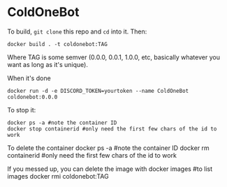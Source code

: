 # ColdOneBot

To build, `git clone` this repo and `cd` into it. Then:

    docker build . -t coldonebot:TAG
    
Where TAG is some semver (0.0.0, 0.0.1, 1.0.0, etc, basically whatever you want as long as it's unique).

When it's done

    docker run -d -e DISCORD_TOKEN=yourtoken --name ColdOneBot coldonebot:0.0.0

To stop it: 

    docker ps -a #note the container ID
    docker stop containerid #only need the first few chars of the id to work

To delete the container
    docker ps -a #note the container ID
    docker rm containerid #only need the first few chars of the id to work

If you messed up, you can delete the image with
    docker images #to list images
    docker rmi coldonebot:TAG
    
    
